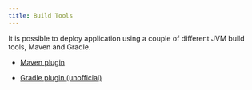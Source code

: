 ```yaml
---
title: Build Tools
---
```


It is possible to deploy application using a couple of different JVM build tools, Maven and Gradle.

* [Maven plugin](./maven.html)

* [Gradle plugin (unofficial)](./gradle.html)

